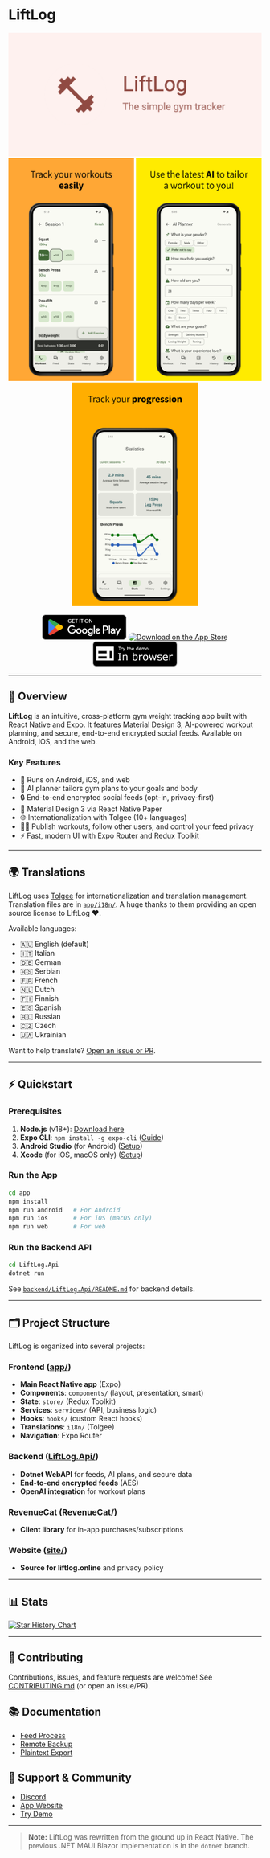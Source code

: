 # LiftLog

<p align="center">
  <img src="./assets/play_store_feature_graphic.png" alt="LiftLog Play Store Graphic"><br/>
  <img width="250" src="./assets/AppScreens-LiftLog-1719652395579 2/android/Android Phones - 169/01.png" alt="App Screenshot 1">
  <img width="250" src="./assets/AppScreens-LiftLog-1719652395579 2/android/Android Phones - 169/02.png" alt="App Screenshot 2">
  <img width="250" src="./assets/AppScreens-LiftLog-1719652395579 2/android/Android Phones - 169/03.png" alt="App Screenshot 3">
</p>

<p align="center">
  <a href='https://play.google.com/store/apps/details?id=com.limajuice.liftlog&pcampaignid=pcampaignidMKT-Other-global-all-co-prtnr-py-PartBadge-Mar2515-1'><img alt='Get it on Google Play' style="height: 50px;" src='./assets/google-play-badge.png'/></a>
  <a href="https://apps.apple.com/au/app/liftlog/id6467372581?itsct=apps_box_badge&amp;itscg=30200"><img src="https://tools.applemediaservices.com/api/badges/download-on-the-app-store/black/en-us?size=250x83&amp;releaseDate=1696550400" alt="Download on the App Store" style="border-radius: 13px; width: 250px; height: 50px"></a>
  <a href='https://app.liftlog.online'><img alt='Try demo in your browser' style="height: 50px;" src='./assets/web-badge.png'/></a>
</p>

---

## 🚀 Overview

**LiftLog** is an intuitive, cross-platform gym weight tracking app built with React Native and Expo. It features Material Design 3, AI-powered workout planning, and secure, end-to-end encrypted social feeds. Available on Android, iOS, and the web.

### Key Features

- 📱 Runs on Android, iOS, and web
- 🧠 AI planner tailors gym plans to your goals and body
- 🔒 End-to-end encrypted social feeds (opt-in, privacy-first)
- 🎨 Material Design 3 via React Native Paper
- 🌐 Internationalization with Tolgee (10+ languages)
- 🏋️‍♂️ Publish workouts, follow other users, and control your feed privacy
- ⚡ Fast, modern UI with Expo Router and Redux Toolkit

---

## 🌍 Translations

LiftLog uses [Tolgee](https://tolgee.io/) for internationalization and translation management. Translation files are in [`app/i18n/`](./app/i18n/). A huge thanks to them providing an open source license to LiftLog ❤️.

Available languages:

- 🇦🇺 English (default)
- 🇮🇹 Italian
- 🇩🇪 German
- 🇷🇸 Serbian
- 🇫🇷 French
- 🇳🇱 Dutch
- 🇫🇮 Finnish
- 🇪🇸 Spanish
- 🇷🇺 Russian
- 🇨🇿 Czech
- 🇺🇦 Ukrainian

Want to help translate? [Open an issue or PR](https://github.com/LiamMorrow/LiftLog/issues).

---

## ⚡ Quickstart

### Prerequisites

1. **Node.js** (v18+): [Download here](https://nodejs.org/)
2. **Expo CLI**: `npm install -g expo-cli` ([Guide](https://docs.expo.dev/get-started/set-up-your-environment/))
3. **Android Studio** (for Android) ([Setup](https://reactnative.dev/docs/environment-setup))
4. **Xcode** (for iOS, macOS only) ([Setup](https://reactnative.dev/docs/environment-setup?os=macos&platform=ios))

### Run the App

```bash
cd app
npm install
npm run android   # For Android
npm run ios       # For iOS (macOS only)
npm run web       # For web
```

### Run the Backend API

```bash
cd LiftLog.Api
dotnet run
```

See [`backend/LiftLog.Api/README.md`](./backend/LiftLog.Api/README.md) for backend details.

---

## 🗂️ Project Structure

LiftLog is organized into several projects:

### Frontend ([app/](./app/))

- **Main React Native app** (Expo)
- **Components**: `components/` (layout, presentation, smart)
- **State**: `store/` (Redux Toolkit)
- **Services**: `services/` (API, business logic)
- **Hooks**: `hooks/` (custom React hooks)
- **Translations**: `i18n/` (Tolgee)
- **Navigation**: Expo Router

### Backend ([LiftLog.Api/](./backend/LiftLog.Api/))

- **Dotnet WebAPI** for feeds, AI plans, and secure data
- **End-to-end encrypted feeds** (AES)
- **OpenAI integration** for workout plans

### RevenueCat ([RevenueCat/](./backend/RevenueCat/))

- **Client library** for in-app purchases/subscriptions

### Website ([site/](./site))

- **Source for liftlog.online** and privacy policy

---

## 📊 Stats

<a href="https://www.star-history.com/#LiamMorrow/LiftLog&Date">
 <picture>
   <source media="(prefers-color-scheme: dark)" srcset="https://api.star-history.com/svg?repos=LiamMorrow/LiftLog&type=Date&theme=dark" />
   <source media="(prefers-color-scheme: light)" srcset="https://api.star-history.com/svg?repos=LiamMorrow/LiftLog&type=Date" />
   <img alt="Star History Chart" src="https://api.star-history.com/svg?repos=LiamMorrow/LiftLog&type=Date" />
 </picture>
</a>

---

## 🤝 Contributing

Contributions, issues, and feature requests are welcome! See [CONTRIBUTING.md](./CONTRIBUTING.md) (or open an issue/PR).

## 📚 Documentation

- [Feed Process](./docs/FeedProcess.md)
- [Remote Backup](./docs/RemoteBackup.md)
- [Plaintext Export](./docs/PlaintextExport.md)

## 💬 Support & Community

- [Discord](https://discord.gg/YHhKEnEnFa)
- [App Website](https://liftlog.online)
- [Try Demo](https://app.liftlog.online)

---

> **Note:** LiftLog was rewritten from the ground up in React Native. The previous .NET MAUI Blazor implementation is in the `dotnet` branch.
